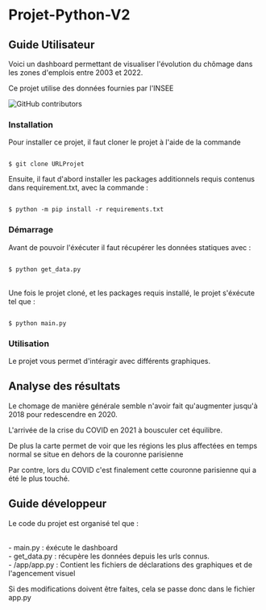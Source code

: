 # Projet-Python-V2

## Guide Utilisateur
<p>Voici un dashboard permettant de visualiser l'évolution du chômage dans les zones d'emplois entre 2003 et 2022.</p>
<p>Ce projet utilise des données fournies par l'INSEE</p>

![GitHub contributors](https://img.shields.io/github/contributors/Gabe-MGNT/Projet-Python-V2?label=Contributeur)

### Installation
<p>Pour installer ce projet, il faut cloner le projet à l'aide de la commande</p>
<code>
$ git clone URLProjet
</code>

<p>Ensuite, il faut d'abord installer les packages additionnels requis contenus dans requirement.txt, avec la commande :</p>
<code>
$ python -m pip install -r requirements.txt
</code>

### Démarrage
<p>Avant de pouvoir l'éxécuter il faut récupérer les données statiques avec :</p>
<code>
$ python get_data.py
</code>
<br>
<p>Une fois le projet cloné, et les packages requis installé, le projet s'éxécute tel que :</p>
<code>
$ python main.py
</code>

### Utilisation
<p>Le projet vous permet d'intéragir avec différents graphiques.</p>

## Analyse des résultats
<p>Le chomage de manière générale semble n'avoir fait qu'augmenter jusqu'à 2018 pour redescendre en 2020.</p>
<p>L'arrivée de la crise du COVID en 2021 à bousculer cet équilibre.</p>

<p>De plus la carte permet de voir que les régions les plus affectées en temps normal se situe en dehors de la couronne parisienne</p>
<p>Par contre, lors du COVID c'est finalement cette couronne parisienne qui a été le plus touché.</p>

## Guide développeur

<p>
Le code du projet est organisé tel que :
</p>
<br>- main.py : éxécute le dashboard
<br>- get_data.py : récupère les données depuis les urls connus.
<br>- /app/app.py : Contient les fichiers de déclarations des graphiques et de l'agencement visuel

<p>Si des modifications doivent être faites, cela se passe donc dans le fichier app.py</p>





